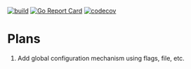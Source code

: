 [![build](https://github.com/krisfromhbk/avito-trainee-assignment/actions?query=workflow%3Abuild)](https://github.com/krisfromhbk/avito-trainee-assignment/workflows/build/badge.svg)
[![Go Report Card](https://goreportcard.com/badge/github.com/krisfromhbk/avito-trainee-assignment)](https://goreportcard.com/report/github.com/krisfromhbk/avito-trainee-assignment)
[![codecov](https://codecov.io/gh/krisfromhbk/avito-trainee-assignment/branch/master/graph/badge.svg)](https://codecov.io/gh/krisfromhbk/avito-trainee-assignment)

# Plans
1. Add global configuration mechanism using flags, file, etc.